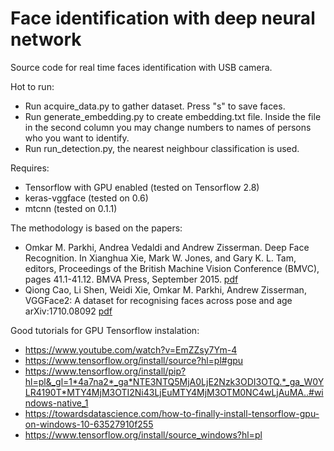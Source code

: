 # Face identification with deep neural network

Source code for real time faces identification with USB camera.

Hot to run:
- Run acquire_data.py to gather dataset. Press "s" to save faces.
- Run generate_embedding.py to create embedding.txt file. Inside the file in the second column you may change numbers to names of persons who you want to identify.
- Run run_detection.py, the nearest neighbour classification is used.

Requires:
- Tensorflow with GPU enabled (tested on Tensorflow 2.8)
- keras-vggface (tested on 0.6)
- mtcnn (tested on 0.1.1)

The methodology is based on the papers:

- Omkar M. Parkhi, Andrea Vedaldi and Andrew Zisserman. Deep Face Recognition. In Xianghua Xie, Mark W. Jones, and Gary K. L. Tam, editors, Proceedings of the British Machine Vision Conference (BMVC), pages 41.1-41.12. BMVA Press, September 2015. [pdf](https://www.robots.ox.ac.uk/~vgg/publications/2015/Parkhi15/parkhi15.pdf)
- Qiong Cao, Li Shen, Weidi Xie, Omkar M. Parkhi, Andrew Zisserman, VGGFace2: A dataset for recognising faces across pose and age arXiv:1710.08092 [pdf](https://arxiv.org/abs/1710.08092)

Good tutorials for GPU Tensorflow instalation:

- https://www.youtube.com/watch?v=EmZZsy7Ym-4
- https://www.tensorflow.org/install/source?hl=pl#gpu
- https://www.tensorflow.org/install/pip?hl=pl&_gl=1*4a7na2*_ga*NTE3NTQ5MjA0LjE2Nzk3ODI3OTQ.*_ga_W0YLR4190T*MTY4MjM3OTI2Ni43LjEuMTY4MjM3OTM0NC4wLjAuMA..#windows-native_1
- https://towardsdatascience.com/how-to-finally-install-tensorflow-gpu-on-windows-10-63527910f255
- https://www.tensorflow.org/install/source_windows?hl=pl